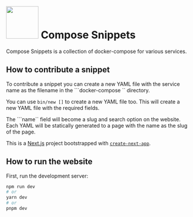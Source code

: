 # <image src="./icons/compose-snippets.png" width="88" height="88"> Compose Snippets

Compose Snippets is a  collection of docker-compose for various services.

## How to contribute a snippet
To contribute a snippet you can create a new YAML file with the service name as the filename in the ```docker-compose `` directory. 

You can use ```bin/new []``` to create a new YAML file too. This will create a new YAML file with the required fields.

The ```name`` field will become a slug and search option on the website. Each YAML will be statically generated to a page with the name as the slug of the page.

This is a [Next.js](https://nextjs.org/) project bootstrapped with [`create-next-app`](https://github.com/vercel/next.js/tree/canary/packages/create-next-app).

## How to run the website

First, run the development server:

```bash
npm run dev
# or
yarn dev
# or
pnpm dev
```